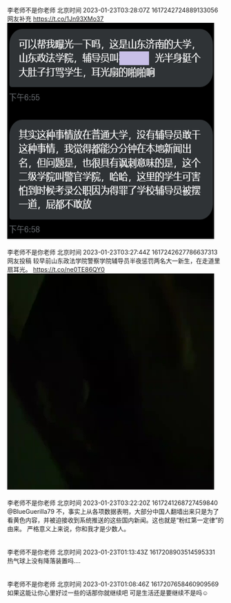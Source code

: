 李老师不是你老师 北京时间 2023-01-23T03:28:07Z 1617242724889133056<br>网友补充 https://t.co/1Jn93XMo37<br><img src='/temp/image/2023/y-Month-1/1617242724889133056_0.jpg' width='480' height='500'><br><br>李老师不是你老师 北京时间 2023-01-23T03:27:44Z 1617242627786637313<br>网友投稿
较早前山东政法学院警察学院辅导员半夜惩罚两名大一新生，在走道里扇耳光。 https://t.co/ne0TE86QY0<br><img src='/temp/video/2023/y-Month-1/c-Day-23/whyyoutouzhele/1617242627786637313_0.jpg' width='480' height='500'><br><br>李老师不是你老师 北京时间 2023-01-23T03:22:20Z 1617241268727459840<br>@BlueGuerilla79 不，事实上从各项数据表明，大部分中国人翻墙出来只是为了看黄色内容，并被迫接收到系统推送的这些国内新闻。这也就是“粉红第一定律”的由来。
严格意义上来说，你和我才是少数人。<br><br><br>李老师不是你老师 北京时间 2023-01-23T01:13:43Z 1617208903514595331<br>热气球上没有降落装置吗....<br><br><br>李老师不是你老师 北京时间 2023-01-23T01:08:46Z 1617207658460909569<br>如果这能让你心里好过一些的话那你就继续吧
可是生活还是要继续不是吗☺️<br><br><br>